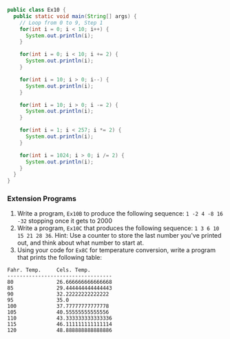 ```java
public class Ex10 {
  public static void main(String[] args) {
    // Loop from 0 to 9, Step 1
    for(int i = 0; i < 10; i++) {
      System.out.println(i);
    }

    for(int i = 0; i < 10; i += 2) {
      System.out.println(i);
    }

    for(int i = 10; i > 0; i--) {
      System.out.println(i);
    }

    for(int i = 10; i > 0; i -= 2) {
      System.out.println(i);
    }

    for(int i = 1; i < 257; i *= 2) {
      System.out.println(i);
    }

    for(int i = 1024; i > 0; i /= 2) {
      System.out.println(i);
    }
  }
}
```

### Extension Programs
1. Write a program, `Ex10B` to produce the following sequence: `1 -2 4 -8 16 -32` stopping once it gets to 2000
2. Write a program, `Ex10C` that produces the following sequence: `1 3 6 10 15 21 28 36`. Hint: Use a counter to store the last number you've printed out, and think about what number to start at.
3. Using your code for `Ex8C` for temperature conversion, write a program that prints the following table:
```
Fahr. Temp.     Cels. Temp.
----------------------------------
80              26.666666666666668
85              29.444444444444443
90              32.22222222222222
95              35.0
100             37.77777777777778
105             40.55555555555556
110             43.333333333333336
115             46.111111111111114
120             48.888888888888886
```
